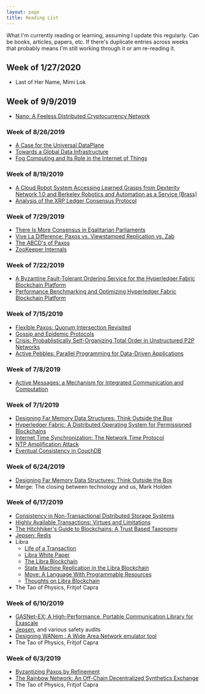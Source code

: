 ```yaml
---
layout: page
title: Reading List
---
```


<p class="message">
    What I'm currently reading or learning, assuming I update this regularly. Can be books, articles, papers, etc. If there's duplicate entries across weeks that probably means I'm still working through it or am re-reading it.
</p>

## Week of 1/27/2020

* Last of Her Name, Mimi Lok

## Week of 9/9/2019

* [Nano: A Feeless Distributed Cryptocurrency Network](https://nano.org/en/whitepaper)

### Week of 8/26/2019

* [A Case for the Universal DataPlane](https://ptolemy.berkeley.edu/projects/terraswarm/pubs/116/kubitowicz_udplane_edge.pdf)
* [Towards a Global Data Infrastructure](https://ptolemy.berkeley.edu/projects/chess/pubs/1172/MorEtAl_GlobalData_1_.pdf)
* [Fog Computing and Its Role in the Internet of Things](https://conferences.sigcomm.org/sigcomm/2012/paper/mcc/p13.pdf)

### Week of 8/19/2019

* [A Cloud Robot System Accessing Learned Grasps from Dexterity Network 1.0 and Berkeley Robotics and Automation as a Service (Brass)](https://goldberg.berkeley.edu/pubs/Nan-Cloud-Robotics-ICRA-2017-submitted.pdf)
* [Analysis of the XRP Ledger Consensus Protocol](https://arxiv.org/pdf/1802.07242.pdf)

### Week of 7/29/2019

* [There Is More Consensus in Egalitarian Parliaments](https://www.cs.cmu.edu/~dga/papers/epaxos-sosp2013.pdf)
* [Vive La Difference: Paxos vs. Viewstamped Replication vs. Zab](https://www.cs.cornell.edu/fbs/publications/viveLaDifference.pdf)
* [The ABCD's of Paxos](http://citeseerx.ist.psu.edu/viewdoc/download?doi=10.1.1.595.4829&rep=rep1&type=pdf)
* [ZooKeeper Internals](https://zookeeper.apache.org/doc/r3.4.13/zookeeperInternals.html)

### Week of 7/22/2019

* [A Byzantine Fault-Tolerant Ordering Service for the Hyperledger Fabric Blockchain Platform](http://www.di.fc.ul.pt/~bessani/publications/dsn18-hlfsmart.pdf)
* [Performance Benchmarking and Optimizing Hyperledger Fabric Blockchain Platform](https://arxiv.org/pdf/1805.11390.pdf)

### Week of 7/15/2019

* [Flexible Paxos: Quorum Intersection Revisited](https://arxiv.org/pdf/1608.06696v1.pdf)
* [Gossip and Epidemic Protocols](http://disi.unitn.it/~montreso/ds/papers/montresor17.pdf)
* [Crisis: Probablistically Self-Organizing Total Order in Unstructured P2P Networks](https://eprint.iacr.org/2019/816.pdf)
* [Active Pebbles: Parallel Programming for Data-Driven Applications](https://spcl.inf.ethz.ch/Publications/.pdf/active_pebbles.pdf)

### Week of 7/8/2019

* [Active Messages: a Mechanism for Integrated Communication and Computation](http://people.cs.uchicago.edu/~ftchong/290N-W12/isca92.pdf)

### Week of 7/1/2019

* [Designing Far Memory Data Structures: Think Outside the Box](https://www.microsoft.com/en-us/research/uploads/prod/2019/05/hotos19-final67.pdf)
* [Hyperledger Fabric: A Distributed Operating System for Permissioned Blockchains](https://arxiv.org/pdf/1801.10228.pdf)
* [Internet Time Synchronization: The Network Time Protocol](https://pdfs.semanticscholar.org/6bee/f89c6d38aaa26f1ddabfb0ad54d621094d6f.pdf)
* [NTP Amplification Attack](https://www.cloudflare.com/learning/ddos/ntp-amplification-ddos-attack/)
* [Eventual Consistency in CouchDB](http://guide.couchdb.org/draft/consistency.html#consistency)


### Week of 6/24/2019

* [Designing Far Memory Data Structures: Think Outside the Box](https://www.microsoft.com/en-us/research/uploads/prod/2019/05/hotos19-final67.pdf)
* Merge: The closing between technology and us, Mark Holden

### Week of 6/17/2019

* [Consistency in Non-Transactional Distributed Storage Systems](https://arxiv.org/pdf/1512.00168.pdf)
* [Highly Available Transactions: Virtues and Limitations](http://www.vldb.org/pvldb/vol7/p181-bailis.pdf)
* [The Hitchhiker's Guide to Blockchains: A Trust Based Taxonomy](https://wandisco.com/assets/whitepapers/the-hitchhikers-guide-to-blockchains.pdf)
* [Jepsen: Redis](https://aphyr.com/posts/283-jepsen-redis)
* Libra
    * [Life of a Transaction](https://developers.libra.org/docs/life-of-a-transaction)
    * [Libra White Paper](https://libra.org/en-US/white-paper/)
    * [The Libra Blockchain](https://developers.libra.org/docs/assets/papers/the-libra-blockchain.pdf)
    * [State Machine Replication in the Libra Blockchain](https://developers.libra.org/docs/assets/papers/libra-consensus-state-machine-replication-in-the-libra-blockchain.pdf)
    * [Move: A Language With Programmable Resources](https://developers.libra.org/docs/assets/papers/libra-move-a-language-with-programmable-resources.pdf)
    * [Thoughts on Libra Blockchain](https://medium.com/@lopp/thoughts-on-libra-blockchain-49b8f6c26372)
* The Tao of Physics, Fritjof Capra

### Week of 6/10/2019

* [GASNet-EX: A High-Performance, Portable Communication Library for Exascale](https://gasnet.lbl.gov/pubs/gasnet-ex-lcpc18-6da6911-tech.pdf)
* [Jepsen](https://github.com/jepsen-io/jepsen), and various safety audits
* [Designing WANem : A Wide Area Network emulator tool](https://ieeexplore.ieee.org/abstract/document/5716495)
* The Tao of Physics, Fritjof Capra

### Week of 6/3/2019

* [Byzantizing Paxos by Refinement](https://lamport.azurewebsites.net/tla/byzsimple.pdf)
* [The Rainbow Network: An Off-Chain Decentralized Synthetics Exchange](https://rainbownet.work/RainbowNetwork.pdf)
* The Tao of Physics, Fritjof Capra
